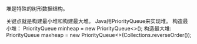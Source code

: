 堆是特殊的树形数据结构。

关键点就是构建最小堆和构建最大堆。
Java用PriorityQueue来实现堆。
构造最小堆：
PriorityQueue<Integer> minheap = new PriorityQueue<>();
构造最大堆:
PriorityQueue<Integer> maxheap = new PriorityQueue<>(Collections.reverseOrder());
